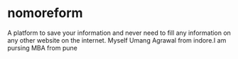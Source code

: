 # nomoreform
A platform to save your information and never need to fill any information on any other website on the internet.
Myself Umang Agrawal from indore.I am pursing MBA from pune
